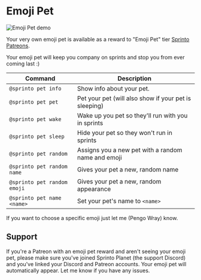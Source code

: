 # Emoji Pet

![Emoji Pet demo](https://cdn.discordapp.com/attachments/622903029330346006/622989709626441730/unknown.png)

Your very own emoji pet is available as a reward to "Emoji Pet" tier [Sprinto Patreons](https://www.patreon.com/pengowray).

Your emoji pet will keep you company on sprints and stop you from ever coming last :)

| Command | Description |
| --- | --- |
| `@sprinto pet info` | Show info about your pet. |
| `@sprinto pet pet` | Pet your pet (will also show if your pet is sleeping) |
| `@sprinto pet wake` | Wake up you pet so they'll run with you in sprints |
| `@sprinto pet sleep` | Hide your pet so they won't run in sprints |
| `@sprinto pet random` | Assigns you a new pet with a random name and emoji |
| `@sprinto pet random name` | Gives your pet a new, random name |
| `@sprinto pet random emoji` | Gives your pet a new, random appearance |
| `@sprinto pet name <name>` | Set your pet's name to `<name>` |

If you want to choose a specific emoji just let me (Pengo Wray) know.

## Support

If you're a Patreon with an emoji pet reward and aren't seeing your emoji pet, please make sure you've joined Sprinto Planet (the support Discord) and you've linked your Discord and Patreon accounts. Your emoji pet will automatically appear. Let me know if you have any issues.